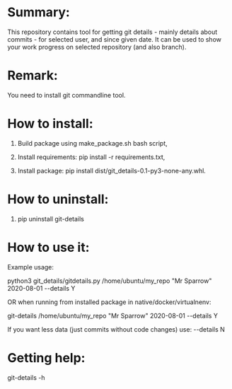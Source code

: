 # Summary:
This repository contains tool for getting git details - mainly details about commits - for selected user, and since given date.
It can be used to show your work progress on selected repository (and also branch).

# Remark:
You need to install git commandline tool.

# How to install:
1. Build package using make_package.sh bash script,

2. Install requirements: pip install -r requirements.txt,

3. Install package: pip install dist/git_details-0.1-py3-none-any.whl.

# How to uninstall:
1. pip uninstall git-details

# How to use it:
Example usage:
 
python3 git_details/gitdetails.py /home/ubuntu/my_repo "Mr Sparrow" 2020-08-01 --details Y

OR when running from installed package in native/docker/virtualnenv:

git-details /home/ubuntu/my_repo "Mr Sparrow" 2020-08-01 --details Y

If you want less data (just commits without code changes) use: --details N

# Getting help: 
git-details -h
